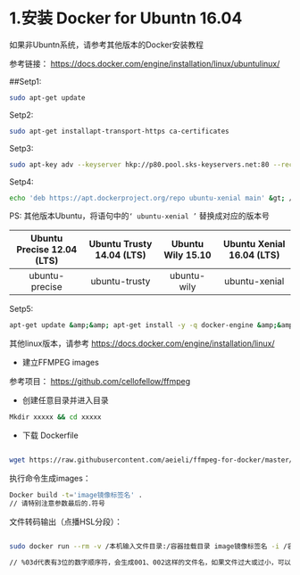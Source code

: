 

# 1.安装 Docker for Ubuntn 16.04

如果非Ubuntn系统，请参考其他版本的Docker安装教程

参考链接： https://docs.docker.com/engine/installation/linux/ubuntulinux/

##Setp1:

``` bash
sudo apt-get update

```

Setp2:

```   bash
sudo apt-get installapt-transport-https ca-certificates
```

Setp3:

``` bash
sudo apt-key adv --keyserver hkp://p80.pool.sks-keyservers.net:80 --recv-keys58118E89F3A912897C070ADBF76221572C52609D
```

Setp4:

``` bash
echo 'deb https://apt.dockerproject.org/repo ubuntu-xenial main' &gt; /etc/apt/sources.list.d/docker.list
```

PS: 其他版本Ubuntu，将语句中的<code>‘ ubuntu-xenial ’</code> 替换成对应的版本号
<table>
<thead>
<tr>
  <th align="center">Ubuntu Precise 12.04 (LTS)</th>
  <th align="center">Ubuntu Trusty 14.04 (LTS)</th>
  <th align="center">Ubuntu Wily 15.10</th>
  <th align="center">Ubuntu Xenial 16.04 (LTS)</th>
</tr>
</thead>
<tbody>
<tr>
  <td align="center">ubuntu-precise</td>
  <td align="center">ubuntu-trusty</td>
  <td align="center">ubuntu-wily</td>
  <td align="center">ubuntu-xenial</td>
</tr>
</tbody>
</table>

Setp5:

```  bash
apt-get update &amp;&amp; apt-get install -y -q docker-engine &amp;&amp; service docker start

```

其他linux版本，请参考 https://docs.docker.com/engine/installation/linux/

<ul>
<li>建立FFMPEG images</li>
</ul>

参考项目： https://github.com/cellofellow/ffmpeg

<ul>
<li>创建任意目录并进入目录</li>
</ul>

``` bash
Mkdir xxxxx && cd xxxxx
```

<ul>
<li>下载 Dockerfile</li>

</ul>

``` bash

wget https://raw.githubusercontent.com/aeieli/ffmpeg-for-docker/master/Dockerfile

```

执行命令生成images：

``` bash
Docker build -t='image镜像标签名' .
// 请特别注意参数最后的.符号
```

文件转码输出（点播HSL分段）：

``` bash

sudo docker run --rm -v /本机输入文件目录:/容器挂载目录 image镜像标签名 -i /容器挂载目录/媒体文件名 -c:v libx264 -c:a aac -map 0 -flags -global_header -f ssegment -segment_time 10 -segment_format mpegts -segment_list /容器挂载目录/媒体输出播放列表.m3u8 /容器挂载目录/媒体输出文件名%03d.ts

// %03d代表有3位的数字顺序符，会生成001、002这样的文件名，如果文件过大或过小，可以自定义数字位数。
```